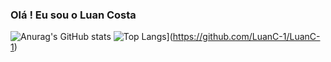 ### Olá ! Eu sou o Luan Costa

![Anurag's GitHub stats](https://github-readme-stats.vercel.app/api?username=LuanC-1&show_icons=true&theme=dracula)
![Top Langs](https://github-readme-stats.vercel.app/api/top-langs/?username=LuanC-1)](https://github.com/LuanC-1/LuanC-1)


